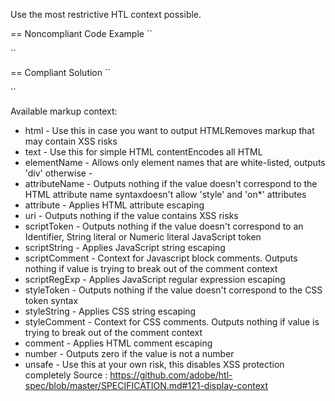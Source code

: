Use the most restrictive HTL context possible.

== Noncompliant Code Example
``
<div data-index-number=${model.index} >
``
    
== Compliant Solution
``
<div data-index-number=${model.index @ context='number'} >
``

Available markup context:
* html          - Use this in case you want to output HTMLRemoves markup that may contain XSS risks
* text          - Use this for simple HTML contentEncodes all HTML
* elementName   - Allows only element names that are white-listed, outputs 'div' otherwise -
* attributeName - Outputs nothing if the value doesn't correspond to the HTML attribute name syntaxdoesn't allow 'style' and 'on*' attributes
* attribute     - Applies HTML attribute escaping
* uri           - Outputs nothing if the value contains XSS risks
* scriptToken   - Outputs nothing if the value doesn't correspond to an Identifier, String literal or Numeric literal JavaScript token
* scriptString  - Applies JavaScript string escaping
* scriptComment - Context for Javascript block comments. Outputs nothing if value is trying to break out of the comment context
* scriptRegExp  - Applies JavaScript regular expression escaping
* styleToken    - Outputs nothing if the value doesn't correspond to the CSS token syntax
* styleString   - Applies CSS string escaping
* styleComment  - Context for CSS comments. Outputs nothing if value is trying to break out of the comment context
* comment       - Applies HTML comment escaping
* number        - Outputs zero if the value is not a number
* unsafe        - Use this at your own risk, this disables XSS protection completely
Source : https://github.com/adobe/htl-spec/blob/master/SPECIFICATION.md#121-display-context
